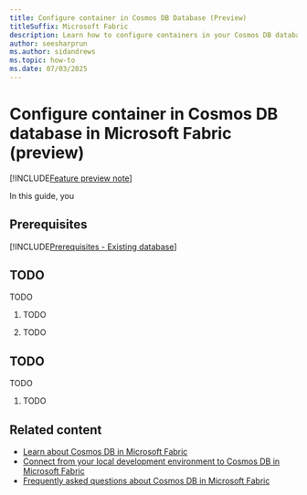 ```yaml
---
title: Configure container in Cosmos DB Database (Preview)
titleSuffix: Microsoft Fabric
description: Learn how to configure containers in your Cosmos DB database in Microsoft Fabric during the preview, including steps like managing time-to-live (TTL) and indexing policy.
author: seesharprun
ms.author: sidandrews
ms.topic: how-to
ms.date: 07/03/2025
---
```


# Configure container in Cosmos DB database in Microsoft Fabric (preview)

[!INCLUDE[Feature preview note](../../includes/feature-preview-note.md)]

In this guide, you 

## Prerequisites

[!INCLUDE[Prerequisites - Existing database](includes/prerequisite-existing-database.md)]

## TODO

TODO

1. TODO

1. TODO

## TODO

TODO

1. TODO

## Related content

- [Learn about Cosmos DB in Microsoft Fabric](overview.md)
- [Connect from your local development environment to Cosmos DB in Microsoft Fabric](how-to-connect-development.md)
- [Frequently asked questions about Cosmos DB in Microsoft Fabric](faq.yml)
